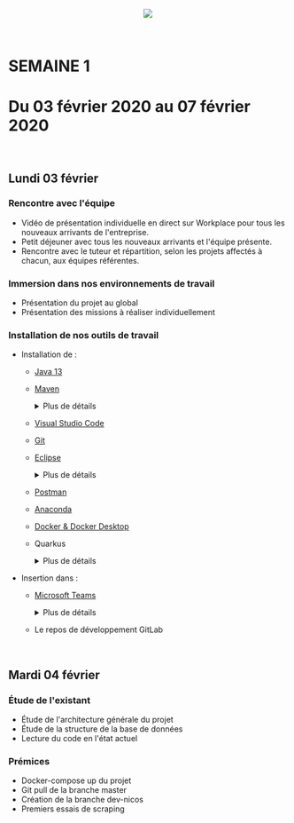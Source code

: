 <p align="center"><img src="https://zupimages.net/up/20/06/pd6r.png"></p>
<br/>

# SEMAINE 1
# Du 03 février 2020 au 07 février 2020
<br/>

## Lundi 03 février

### Rencontre avec l'équipe

* Vidéo de présentation individuelle en direct sur Workplace pour tous les nouveaux arrivants de l'entreprise.
* Petit déjeuner avec tous les nouveaux arrivants et l'équipe présente.
* Rencontre avec le tuteur et répartition, selon les projets affectés à chacun, aux équipes référentes.

### Immersion dans nos environnements de travail

* Présentation du projet au global
* Présentation des missions à réaliser individuellement

### Installation de nos outils de travail

* Installation de :
    * [Java 13](https://www.oracle.com/technetwork/java/javase/downloads/jdk13-downloads-5672538.html)
    * [Maven](https://maven.apache.org/download.cgi?Preferred=ftp://ftp.osuosl.org/pub/apache/)
        <details>
            <summary>Plus de détails</summary>
            Il est utilisé pour automatiser l'intégration continue lors d'un développement de logiciel en Java en général et Java EE en particulier.
        </details>

    * [Visual Studio Code](https://code.visualstudio.com/)
    * [Git](https://git-scm.com/downloads)
    * [Eclipse](https://www.eclipse.org/downloads/)
        <details>
            <summary>Plus de détails</summary>
            EDI supportant tout langage de programmation à l'instar de Microsoft Visual Studio.
        </details>
            
    * [Postman](https://www.postman.com/)
    * [Anaconda](https://www.anaconda.com/distribution/)
    * [Docker & Docker Desktop](https://hub.docker.com/?overlay=onboarding)
    * Quarkus
        <details>
            <summary>Plus de détails</summary>
            Red Hat vient de publier Quarkus, une framework écrit en Java pour Kubernetes, spécialement conçu pour GraalVM et HotSpot, la machine virtuelle de l'OpenJDK..
        </details>

* Insertion dans :
    * [Microsoft Teams](https://products.office.com/fr-fr/microsoft-teams/download-app#desktopAppDownloadregion)
        <details>
            <summary>Plus de détails</summary>
            Application de communication collaborative propriétaire lancée par Microsoft (sorte de Stack).
        </details>

    * Le repos de développement GitLab
<br/>

## Mardi 04 février

### Étude de l'existant

* Étude de l'architecture générale du projet
* Étude de la structure de la base de données
* Lecture du code en l'état actuel

### Prémices

* Docker-compose up du projet
* Git pull de la branche master
* Création de la branche dev-nicos
* Premiers essais de scraping



